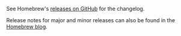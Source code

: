 See Homebrew's [releases on GitHub](https://github.com/blcksec/brew/releases) for the changelog.

Release notes for major and minor releases can also be found in the [Homebrew blog](https://brew.sh/blog/).
